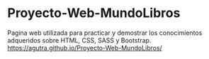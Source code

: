 # Proyecto-Web-MundoLibros
Pagina web utilizada para practicar y demostrar los conocimientos adqueridos sobre HTML, CSS, SASS y Bootstrap.
https://agutra.github.io/Proyecto-Web-MundoLibros/

